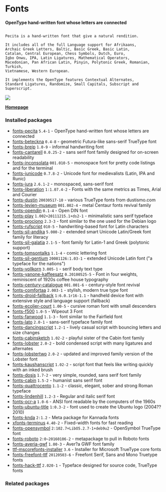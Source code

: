 # Fonts

__OpenType hand-written font whose letters are connected__

```

Pecita is a hand-written font that give a natural rendition.

It includes all of the full Language support for Afrikaans,
Archaic Greek Letters, Baltic, Basic Greek, Basic Latin,
Catalan, Central European, Chess Symbols, Dutch, Euro,
Igbo Onwu, IPA, Latin Ligatures, Mathematical Operators,
Macedonian, Pan African Latin, Pinyin, Polytonic Greek, Romanian, Turkish,
Vietnamese, Western European.

It implements the OpenType features Contextual Alternates,
Standard Ligatures, Randomize, Small Capitals, Subscript and
Superscript.

```

[![](https://screenshots.debian.net/thumbnail-with-version/fonts-pecita/9001)](https://screenshots.debian.net/screenshot-with-version/fonts-pecita/9001)



**[Homepage](http://pecita.eu)**

### Installed packages

* [fonts-pecita](https://packages.debian.org/stretch/fonts-pecita) `5.4-1` - OpenType hand-written font whose letters are connected
* [fonts-beteckna](https://packages.debian.org/stretch/fonts-beteckna) `0.4-8` - geometric Futura-like sans-serif TrueType font
* [fonts-breip](https://packages.debian.org/stretch/fonts-breip) `1.0-9` - informal handwriting font
* [fonts-cantarell](https://packages.debian.org/stretch/fonts-cantarell) `0.0.25-2` - sans serif font family designed for on-screen readability
* [fonts-inconsolata](https://packages.debian.org/stretch/fonts-inconsolata) `001.010-5` - monospace font for pretty code listings and for the terminal
* [fonts-junicode](https://packages.debian.org/stretch/fonts-junicode) `0.7.8-2` - Unicode font for medievalists (Latin, IPA and Runic)
* [fonts-jura](https://packages.debian.org/stretch/fonts-jura) `2.6.1-2` - monospaced, sans-serif font
* [fonts-liberation](https://packages.debian.org/stretch/fonts-liberation) `1:1.07.4-2` - Fonts with the same metrics as Times, Arial and Courier
* [fonts-dustin](https://packages.debian.org/stretch/fonts-dustin) `20030517-10` - various TrueType fonts from dustismo.com
* [fonts-levien-museum](https://packages.debian.org/stretch/fonts-levien-museum) `001.002-4` - metal Centaur fonts revival family
* [fonts-opendin](https://packages.debian.org/stretch/fonts-opendin) `0.1-4` - Open DIN font
* [fonts-play](https://packages.debian.org/stretch/fonts-play) `1.002+20111215.1+ds2-1` - minimalistic sans serif typeface
* [fonts-prociono](https://packages.debian.org/stretch/fonts-prociono) `2.3-3` - font similar to the one used for the Debian logo
* [fonts-rufscript](https://packages.debian.org/stretch/fonts-rufscript) `010-5` - handwriting-based font for Latin characters
* [fonts-sil-andika](https://packages.debian.org/stretch/fonts-sil-andika) `5.000-2` - extended smart Unicode Latin/Greek font family for literacy
* [fonts-sil-galatia](https://packages.debian.org/stretch/fonts-sil-galatia) `2.1-5` - font family for Latin-1 and Greek (polytonic support)
* [fonts-tomsontalks](https://packages.debian.org/stretch/fonts-tomsontalks) `1.1-4` - comic lettering font
* [fonts-sil-gentium](https://packages.debian.org/stretch/fonts-sil-gentium) `20081126:1.03-1` - extended Unicode Latin font ("a typeface for the nations")
* [fonts-vollkorn](https://packages.debian.org/stretch/fonts-vollkorn) `3.005-1` - serif body text type
* [fonts-yanone-kaffeesatz](https://packages.debian.org/stretch/fonts-yanone-kaffeesatz) `0.20100525-5` - Font in four weights, reminiscent of 1920s coffee house typography
* [fonts-century-catalogue](https://packages.debian.org/stretch/fonts-century-catalogue) `001.001-6` - century-style font revival
* [fonts-comfortaa](https://packages.debian.org/stretch/fonts-comfortaa) `2.003-1` - stylish, modern true type font
* [fonts-droid-fallback](https://packages.debian.org/stretch/fonts-droid-fallback) `1:6.0.1r16-1.1` - handheld device font with extensive style and language support (fallback)
* [fonts-ecolier-court](https://packages.debian.org/stretch/fonts-ecolier-court) `1.00-5` - cursive roman font with small descenders
* [fonts-f500](https://packages.debian.org/stretch/fonts-f500) `1.0-5` - Wipeout 3 Font
* [fonts-fanwood](https://packages.debian.org/stretch/fonts-fanwood) `1.1-3` - font similar to the Fairfield font
* [fonts-lato](https://packages.debian.org/stretch/fonts-lato) `2.0-1` - sans-serif typeface family font
* [fonts-dancingscript](https://packages.debian.org/stretch/fonts-dancingscript) `1.2-1` - lively casual script with bouncing letters and size changes
* [fonts-cabinsketch](https://packages.debian.org/stretch/fonts-cabinsketch) `1.02-2` - playful sister of the Cabin font family
* [fonts-lobster](https://packages.debian.org/stretch/fonts-lobster) `2.0-2` - bold condensed script with many ligatures and alternates
* [fonts-lobstertwo](https://packages.debian.org/stretch/fonts-lobstertwo) `2.0-2` - updated and improved family version of the Lobster font
* [fonts-kaushanscript](https://packages.debian.org/stretch/fonts-kaushanscript) `1.02-2` - script font that feels like writing quickly with an inked brush
* [fonts-dosis](https://packages.debian.org/stretch/fonts-dosis) `1.7-2` - very simple, rounded, sans serif font family
* [fonts-cabin](https://packages.debian.org/stretch/fonts-cabin) `1.5-2` - humanist sans serif font
* [fonts-quattrocento](https://packages.debian.org/stretch/fonts-quattrocento) `1.1-2` - classic, elegant, sober and strong Roman typeface
* [fonts-lindenhill](https://packages.debian.org/stretch/fonts-lindenhill) `1.2-3` - Regular and italic serif font
* [fonts-ocr-a](https://packages.debian.org/stretch/fonts-ocr-a) `1.0-6` - ANSI font readable by the computers of the 1960s
* [fonts-ubuntu-title](https://packages.debian.org/stretch/fonts-ubuntu-title) `1:0.3-2` - font used to create the Ubuntu logo (2004??2010)
* [fonts-knda](https://packages.debian.org/stretch/fonts-knda) `2:1.2` - Meta package for Kannada fonts
* [xfonts-terminus](https://packages.debian.org/stretch/xfonts-terminus) `4.40-2` - Fixed-width fonts for fast reading
* [fonts-opensymbol](https://packages.debian.org/stretch/fonts-opensymbol) `2:102.7+LibO5.2.7-1+deb9u2` - OpenSymbol TrueType font
* [fonts-roboto](https://packages.debian.org/stretch/fonts-roboto) `2:0~20160106-2` - metapackage to pull in Roboto fonts
* [fonts-averia-gwf](https://packages.debian.org/stretch/fonts-averia-gwf) `1.00-3` - Aver?a GWF font family
* [ttf-mscorefonts-installer](https://packages.debian.org/stretch/ttf-mscorefonts-installer) `3.6` - Installer for Microsoft TrueType core fonts
* [fonts-freefont-ttf](https://packages.debian.org/stretch/fonts-freefont-ttf) `20120503-6` - Freefont Serif, Sans and Mono Truetype fonts
* [fonts-hack-ttf](https://packages.debian.org/stretch/fonts-hack-ttf) `2.020-1` - Typeface designed for source code, TrueType fonts

### Related packages

